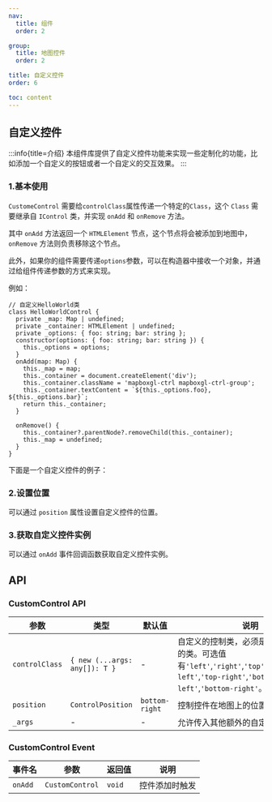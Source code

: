 ```yaml
---
nav:
  title: 组件
  order: 2

group:
  title: 地图控件
  order: 2

title: 自定义控件
order: 6

toc: content
---
```


## 自定义控件

:::info{title=介绍}
本组件库提供了自定义控件功能来实现一些定制化的功能，比如添加一个自定义的按钮或者一个自定义的交互效果。
:::

### 1.基本使用

`CustomeControl` 需要给`controlClass`属性传递一个特定的`Class`，这个 `Class` 需要继承自 `IControl` 类，并实现 `onAdd` 和 `onRemove` 方法。

其中 `onAdd` 方法返回一个 `HTMLElement` 节点，这个节点将会被添加到地图中，`onRemove` 方法则负责移除这个节点。

此外，如果你的组件需要传递`options`参数，可以在构造器中接收一个对象，并通过给组件传递参数的方式来实现。

例如：

```tsx ｜ pure
// 自定义HelloWorld类
class HelloWorldControl {
  private _map: Map | undefined;
  private _container: HTMLElement | undefined;
  private _options: { foo: string; bar: string };
  constructor(options: { foo: string; bar: string }) {
    this._options = options;
  }
  onAdd(map: Map) {
    this._map = map;
    this._container = document.createElement('div');
    this._container.className = 'mapboxgl-ctrl mapboxgl-ctrl-group';
    this._container.textContent = `${this._options.foo}, ${this._options.bar}`;
    return this._container;
  }

  onRemove() {
    this._container?.parentNode?.removeChild(this._container);
    this._map = undefined;
  }
}
```

下面是一个自定义控件的例子：

<code src="../examples/customControl/demo1.tsx" compact="true"></code>

### 2.设置位置

可以通过 `position` 属性设置自定义控件的位置。

<code src="../examples/customControl/demo2.tsx" compact="true"></code>

### 3.获取自定义控件实例

可以通过 `onAdd` 事件回调函数获取自定义控件实例。

<code src="../examples/customControl/demo3.tsx" compact="true"></code>

## API

### CustomControl API

| 参数           | 类型                          | 默认值         | 说明                                                                                                                                                |
| -------------- | ----------------------------- | -------------- | --------------------------------------------------------------------------------------------------------------------------------------------------- |
| `controlClass` | `{ new (...args: any[]): T }` | -              | 自定义的控制类，必须是一个可实例化的类。可选值有`'left'`,`'right'`,`'top'`,`'bottom'`,`'top-left'`,`'top-right'`,`'bottom-left'`,`'bottom-right'`。 |
| `position`     | `ControlPosition`             | `bottom-right` | 控制控件在地图上的位置。                                                                                                                            |
| `_args`        | -                             | -              | 允许传入其他额外的自定义参数。                                                                                                                      |

### CustomControl Event

| 事件名  | 参数            | 返回值 | 说明           |
| ------- | --------------- | ------ | -------------- |
| `onAdd` | `CustomControl` | `void` | 控件添加时触发 |
